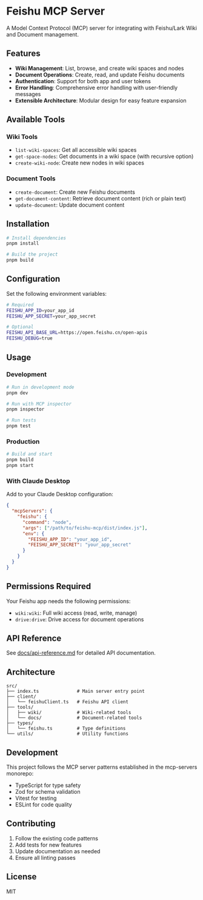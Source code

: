 # Feishu MCP Server

A Model Context Protocol (MCP) server for integrating with Feishu/Lark Wiki and Document management.

## Features

- **Wiki Management**: List, browse, and create wiki spaces and nodes
- **Document Operations**: Create, read, and update Feishu documents
- **Authentication**: Support for both app and user tokens
- **Error Handling**: Comprehensive error handling with user-friendly messages
- **Extensible Architecture**: Modular design for easy feature expansion

## Available Tools

### Wiki Tools

- `list-wiki-spaces`: Get all accessible wiki spaces
- `get-space-nodes`: Get documents in a wiki space (with recursive option)
- `create-wiki-node`: Create new nodes in wiki spaces

### Document Tools

- `create-document`: Create new Feishu documents
- `get-document-content`: Retrieve document content (rich or plain text)
- `update-document`: Update document content

## Installation

```bash
# Install dependencies
pnpm install

# Build the project
pnpm build
```

## Configuration

Set the following environment variables:

```bash
# Required
FEISHU_APP_ID=your_app_id
FEISHU_APP_SECRET=your_app_secret

# Optional
FEISHU_API_BASE_URL=https://open.feishu.cn/open-apis
FEISHU_DEBUG=true
```

## Usage

### Development

```bash
# Run in development mode
pnpm dev

# Run with MCP inspector
pnpm inspector

# Run tests
pnpm test
```

### Production

```bash
# Build and start
pnpm build
pnpm start
```

### With Claude Desktop

Add to your Claude Desktop configuration:

```json
{
  "mcpServers": {
    "feishu": {
      "command": "node",
      "args": ["/path/to/feishu-mcp/dist/index.js"],
      "env": {
        "FEISHU_APP_ID": "your_app_id",
        "FEISHU_APP_SECRET": "your_app_secret"
      }
    }
  }
}
```

## Permissions Required

Your Feishu app needs the following permissions:

- `wiki:wiki`: Full wiki access (read, write, manage)
- `drive:drive`: Drive access for document operations

## API Reference

See [docs/api-reference.md](./docs/api-reference.md) for detailed API documentation.

## Architecture

```
src/
├── index.ts              # Main server entry point
├── client/
│   └── feishuClient.ts   # Feishu API client
├── tools/
│   ├── wiki/             # Wiki-related tools
│   └── docs/             # Document-related tools
├── types/
│   └── feishu.ts         # Type definitions
└── utils/                # Utility functions
```

## Development

This project follows the MCP server patterns established in the mcp-servers monorepo:

- TypeScript for type safety
- Zod for schema validation
- Vitest for testing
- ESLint for code quality

## Contributing

1. Follow the existing code patterns
2. Add tests for new features
3. Update documentation as needed
4. Ensure all linting passes

## License

MIT